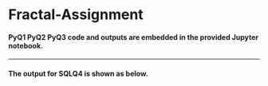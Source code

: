 # Fractal-Assignment
#### PyQ1 PyQ2 PyQ3 code and outputs are embedded in the provided Jupyter notebook.
---
#### The output for SQLQ4 is shown as below.
